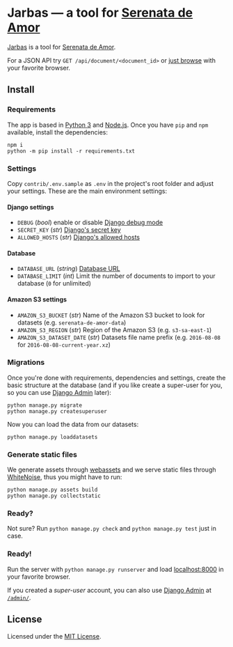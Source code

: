 # Jarbas — a tool for [Serenata de Amor](http://github.com/datasciencebr/serenata-de-amor)


[Jarbas](http://serenata-jarbas.herokuapp.com/) is a tool for [Serenata de Amor](http://github.com/datasciencebr/serenata-de-amor).

For a JSON API try `GET /api/document/<document_id>` or [just browse](http://serenata-jarbas.herokuapp.com/) with your favorite browser.

## Install

### Requirements

The app is based in [Python 3](http://python.org) and [Node.js](http://nodejs.org). Once you have `pip` and `npm` available, install the dependencies:

```console
npm i
python -m pip install -r requirements.txt
```

### Settings

Copy `contrib/.env.sample` as `.env` in the project's root folder and adjust your settings. These are the main environment settings:

#### Django settings

* `DEBUG` (_bool_) enable or disable [Django debug mode](https://docs.djangoproject.com/en/1.9/ref/settings/#debug)
* `SECRET_KEY` (_str_) [Django's secret key](https://docs.djangoproject.com/en/1.9/ref/settings/#std:setting-SECRET_KEY)
* `ALLOWED_HOSTS` (_str_) [Django's allowed hosts](https://docs.djangoproject.com/en/1.9/ref/settings/#allowed-hosts)

#### Database

* `DATABASE_URL` (_string_) [Database URL](https://github.com/kennethreitz/dj-database-url#url-schema)
* `DATABASE_LIMIT` (_int_) Limit the number of documents to import to your database (`0` for unlimited)

#### Amazon S3 settings

* `AMAZON_S3_BUCKET` (_str_) Name of the Amazon S3 bucket to look for datasets (e.g. `serenata-de-amor-data`)
* `AMAZON_S3_REGION` (_str_) Region of the Amazon S3 (e.g. `s3-sa-east-1`)
* `AMAZON_S3_DATASET_DATE` (_str_) Datasets file name prefix (e.g. `2016-08-08` for `2016-08-08-current-year.xz`)

### Migrations

Once you're done with requirements, dependencies and settings, create the basic structure at the database (and if you like create a super-user for you, so you can use [Django Admin](http://localhost:8000/admin) later):

```console
python manage.py migrate
python manage.py createsuperuser
```

Now you can load the data from our datasets:

```
python manage.py loaddatasets
```

### Generate static files

We generate assets through [webassets](http://webassets.readthedocs.io) and we serve static files through [WhiteNoise](http://whitenoise.evans.io), thus you might have to run:

```console
python manage.py assets build
python manage.py collectstatic
```

### Ready?

Not sure? Run `python manage.py check` and `python manage.py test` just in case.

### Ready!

Run the server with `python manage.py runserver` and load [localhost:8000](http://localhost:8000) in your favorite browser.

If you created a _super-user_ account, you can also use [Django Admin](https://docs.djangoproject.com/en/stable/ref/contrib/admin/) at [`/admin/`](http://localhost:8000/admin/).

## License

Licensed under the [MIT License](LICENSE).